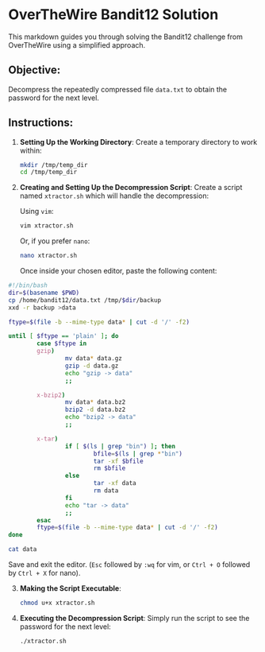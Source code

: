 # OverTheWire Bandit12 Solution

This markdown guides you through solving the Bandit12 challenge from OverTheWire using a simplified approach.

## Objective:

Decompress the repeatedly compressed file `data.txt` to obtain the password for the next level.

## Instructions:

1. **Setting Up the Working Directory**:
   Create a temporary directory to work within:

   ```bash
   mkdir /tmp/temp_dir
   cd /tmp/temp_dir
   ```

2. **Creating and Setting Up the Decompression Script**:
   Create a script named `xtractor.sh` which will handle the decompression:

   Using `vim`:

   ```bash
   vim xtractor.sh
   ```

   Or, if you prefer `nano`:

   ```bash
   nano xtractor.sh
   ```

   Once inside your chosen editor, paste the following content:

```bash
#!/bin/bash
dir=$(basename $PWD)
cp /home/bandit12/data.txt /tmp/$dir/backup
xxd -r backup >data

ftype=$(file -b --mime-type data* | cut -d '/' -f2)

until [ $ftype == 'plain' ]; do
        case $ftype in
        gzip)
                mv data* data.gz
                gzip -d data.gz
                echo "gzip -> data"
                ;;

        x-bzip2)
                mv data* data.bz2
                bzip2 -d data.bz2
                echo "bzip2 -> data"
                ;;

        x-tar)
                if [ $(ls | grep "bin") ]; then
                        bfile=$(ls | grep *"bin")
                        tar -xf $bfile
                        rm $bfile
                else
                        tar -xf data
                        rm data
                fi
                echo "tar -> data"
                ;;
        esac
        ftype=$(file -b --mime-type data* | cut -d '/' -f2)
done

cat data
```

Save and exit the editor. (`Esc` followed by `:wq` for vim, or `Ctrl + O` followed by `Ctrl + X` for nano).

3. **Making the Script Executable**:

   ```bash
   chmod u+x xtractor.sh
   ```

4. **Executing the Decompression Script**:
   Simply run the script to see the password for the next level:

   ```bash
   ./xtractor.sh
   ```
